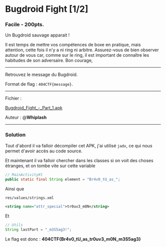 <h1>Bugdroid Fight [1/2]</h1>
<h3>Facile - <b>200pts.</b></h3> 
<p>Un Bugdroid sauvage apparait !

Il est temps de mettre vos compétences de boxe en pratique, mais attention, cette fois il n'y a ni ring ni arbitre. Assurez-vous de bien observer autour de vous car, comme sur le ring, il est important de connaître les habitudes de son adversaire. Bon courage,

<hr >

Retrouvez le message du Bugdroid.

Format de flag : `404CTF{message}`.

<hr>

Fichier : 

<a href="./Bugdroid_Fight_-_Part_1.apk">Bugdroid_Fight_-_Part_1.apk</a>

Auteur : @<b>Whiplash</b></p>

<hr>

<h3>Solution</h3>

Tout d'abord il va falloir décompiler cet APK, j'ai utilisé `jadx`, ce qui nous permet d'avoir accès au code source.

Et maintenant il va falloir chercher dans les classes si on voit des choses étranges, et on tombe vite sur cette variable

```java
// MainActivityKt
public static final String element = "Br4v0_tU_as_";
```

Ainsi que

```xml
res/values/strings.xml

<string name="attr_special">tr0uv3_m0N</string>
```

Et

```java
// Utils
String lastPart = "_m3S5ag3!";
```

Le flag est donc : <b>404CTF{Br4v0_tU_as_tr0uv3_m0N_m3S5ag3}</b>